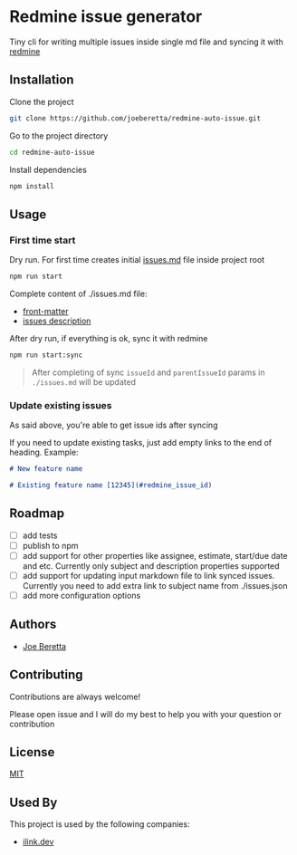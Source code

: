 # Redmine issue generator

Tiny cli for writing multiple issues inside single md file and syncing it with [redmine](http://redmine.org/)

## Installation

Clone the project

```bash
git clone https://github.com/joeberetta/redmine-auto-issue.git
```

Go to the project directory

```bash
cd redmine-auto-issue
```

Install dependencies

```bash
npm install
```

## Usage

### First time start

Dry run. For first time creates initial [issues.md](./issues.md) file inside project root

```bash
npm run start
```

Complete content of ./issues.md file:

- [front-matter](./assets/example_frontmatter.md)
- [issues description](./assets/example_issues.md)

After dry run, if everything is ok, sync it with redmine

```bash
npm run start:sync
```

> After completing of sync `issueId` and `parentIssueId` params in `./issues.md` will be updated

### Update existing issues

As said above, you're able to get issue ids after syncing

If you need to update existing tasks, just add empty links to the end of heading. Example:

```md
# New feature name

# Existing feature name [12345](#redmine_issue_id)
```

## Roadmap

- [ ] add tests
- [ ] publish to npm
- [ ] add support for other properties like assignee, estimate, start/due date and etc. Currently only subject and description properties supported
- [ ] add support for updating input markdown file to link synced issues. Currently you need to add extra link to subject name from ./issues.json
- [ ] add more configuration options

## Authors

- [Joe Beretta](https://github.com/joeberetta)

## Contributing

Contributions are always welcome!

Please open issue and I will do my best to help you with your question or contribution

## License

[MIT](https://choosealicense.com/licenses/mit/)

## Used By

This project is used by the following companies:

- [ilink.dev](https://ilink.dev)
